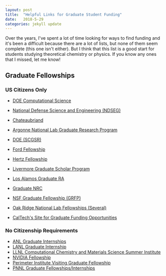 ```yaml
---
layout: post
title:  "Helpful Links for Graduate Student Funding"
date:   2018-5-29
categories: jekyll update
---
```


Over the years, I've spent a lot of time looking for ways to find funding and it's been a difficult because there are a lot of lists, but none of them seem complete (this one isn't either). But I think that this list is a good start for students studying theoretical chemistry or physics. If you know any ones that I missed, let me know!

<!--  -->

## Graduate Fellowships

### US Citizens Only

-   [DOE Computational Science](https://www.krellinst.org/csgf/)
-   [National Defense Science and Engineering (NDSEG)](http://ndseg.asee.org/)
-   [Chateaubriand](https://www.chateaubriand-fellowship.org/)
-   [Argonne National Lab Graduate Research Program](http://www.anl.gov/education/graduates/graduate-research-program)
-   [DOE (SCGSR)](https://science.energy.gov/wdts/scgsr/)
-   [Ford Fellowship](http://sites.nationalacademies.org/PGA/FordFellowships/index.htm)
-   [Hertz Fellowship](http://hertzfoundation.org/dx/fellowships/application.aspx)
-   [Livermore Graduate Scholar Program](https://lgsp.llnl.gov/)
-   [Los Alamos Graduate RA](http://www.lanl.gov/careers/career-options/student-internships/graduate/index.php)
-   [Graduate NRC](http://sites.nationalacademies.org/pga/rap/)
-   [NSF Graduate Fellowship (GRFP)](http://www.nsfgrfp.org/)
-   [Oak Ridge National Lab Fellowships (Several)](https://orise.orau.gov/stem/internships-fellowships-research-opportunities/graduates.html)

-   [CalTech's Site for Graduate Funding Opportunities](https://www.gradoffice.caltech.edu/financialsupport/ExternalSE)

### No Citizenship Requirements

-   [ANL Graduate Internships](http://www.anl.gov/education/graduates)
-   [LANL Graduate Internship](https://lanl.jobs/los-alamos-nm/graduate-internship-program/7C33B7B5F2EF45F8B150098D68A3AAD5/job/)
-   [LLNL Computational Chemistry and Materials Science Summer Institute](https://pls.llnl.gov/careers/internship-programs/computational-chemistry-and-materials-science-summer-institute)
-   [NVIDIA Fellowship](http://research.nvidia.com/graduate-fellowships#Eligibility_Application)
-   [Perimeter Institute Visiting Graduate Fellowship](http://www.perimeterinstitute.ca/training/visiting-graduate-fellows)
-   [PNNL Graduate Fellowships/Internships](https://workbasedlearning.pnnl.gov/default.aspx?topic=Graduate_Students)
